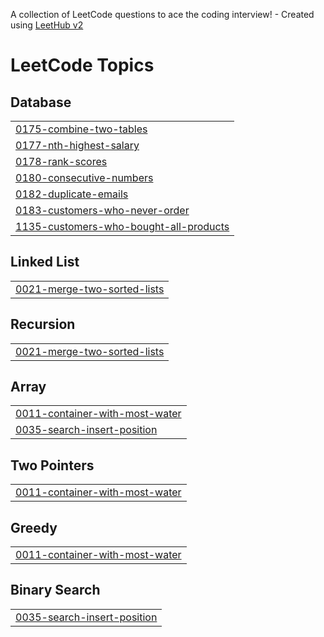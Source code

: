 A collection of LeetCode questions to ace the coding interview! - Created using [LeetHub v2](https://github.com/arunbhardwaj/LeetHub-2.0)
<!---LeetCode Topics Start-->
# LeetCode Topics
## Database
|  |
| ------- |
| [0175-combine-two-tables](https://github.com/Kyuuu827/leetcode-master/tree/master/0175-combine-two-tables) |
| [0177-nth-highest-salary](https://github.com/Kyuuu827/leetcode-master/tree/master/0177-nth-highest-salary) |
| [0178-rank-scores](https://github.com/Kyuuu827/leetcode-master/tree/master/0178-rank-scores) |
| [0180-consecutive-numbers](https://github.com/Kyuuu827/leetcode-master/tree/master/0180-consecutive-numbers) |
| [0182-duplicate-emails](https://github.com/Kyuuu827/leetcode-master/tree/master/0182-duplicate-emails) |
| [0183-customers-who-never-order](https://github.com/Kyuuu827/leetcode-master/tree/master/0183-customers-who-never-order) |
| [1135-customers-who-bought-all-products](https://github.com/Kyuuu827/leetcode-master/tree/master/1135-customers-who-bought-all-products) |
## Linked List
|  |
| ------- |
| [0021-merge-two-sorted-lists](https://github.com/Kyuuu827/leetcode-master/tree/master/0021-merge-two-sorted-lists) |
## Recursion
|  |
| ------- |
| [0021-merge-two-sorted-lists](https://github.com/Kyuuu827/leetcode-master/tree/master/0021-merge-two-sorted-lists) |
## Array
|  |
| ------- |
| [0011-container-with-most-water](https://github.com/Kyuuu827/leetcode-master/tree/master/0011-container-with-most-water) |
| [0035-search-insert-position](https://github.com/Kyuuu827/leetcode-master/tree/master/0035-search-insert-position) |
## Two Pointers
|  |
| ------- |
| [0011-container-with-most-water](https://github.com/Kyuuu827/leetcode-master/tree/master/0011-container-with-most-water) |
## Greedy
|  |
| ------- |
| [0011-container-with-most-water](https://github.com/Kyuuu827/leetcode-master/tree/master/0011-container-with-most-water) |
## Binary Search
|  |
| ------- |
| [0035-search-insert-position](https://github.com/Kyuuu827/leetcode-master/tree/master/0035-search-insert-position) |
<!---LeetCode Topics End-->